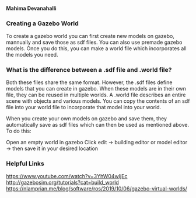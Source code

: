 #### Mahima Devanahalli

### Creating a Gazebo World 

To create a gazebo world you can first create new models on gazebo, mannually and save those as sdf files. You can also use premade gazebo models. Once you do this, you can make a world file which incorporates all the models you need. 

### What is the difference between a .sdf file and .world file?

Both these files share the same format. However, the .sdf files define models that you can create in gazebo. When these models are in their own file, they can be reused in multiple worlds. A .world file describes an entire scene with objects and various models. You can copy the contents of an sdf file into your world file to incorporate that model into your world. 

When you create your own models on gazebo and save them, they automatically save as sdf files which can then be used as mentioned above. 
To do this:

Open an empty world in gazebo
Click edit -> building editor or model editor -> then save it in your desired location

### Helpful Links

https://www.youtube.com/watch?v=3YhW04wIjEc
http://gazebosim.org/tutorials?cat=build_world
https://nlamprian.me/blog/software/ros/2019/10/06/gazebo-virtual-worlds/

